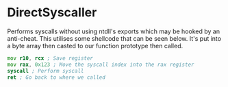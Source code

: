 # DirectSyscaller
Performs syscalls without using ntdll's exports which may be hooked by an anti-cheat.
This utilises some shellcode that can be seen below. It's put into a byte array then casted to our function prototype
then called.
```asm
mov r10, rcx ; Save register
mov rax, 0x123 ; Move the syscall index into the rax register
syscall ; Perform syscall
ret ; Go back to where we called
```

